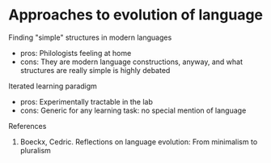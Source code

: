 Approaches to evolution of language
======

Finding "simple" structures in modern languages
- pros: Philologists feeling at home
- cons: They are modern language constructions, anyway, and what structures are really simple is highly debated

Iterated learning paradigm
- pros: Experimentally tractable in the lab
- cons: Generic for any learning task: no special mention of language

References

1. Boeckx, Cedric. Reflections on language evolution: From minimalism to pluralism
